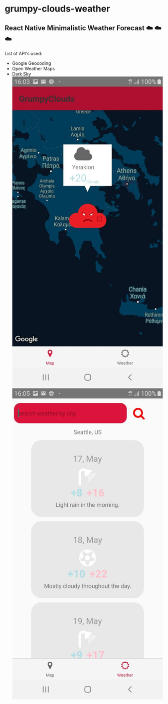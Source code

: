 # grumpy-clouds-weather
## React Native Minimalistic Weather Forecast ☁️ ☁️ ☁️ 
List of API's used:
- Google Geocoding
- Open Weather Maps
- Dark Sky
![Alt text](./screenshots/1.jpg)
![Alt text](./screenshots/2.jpg)
